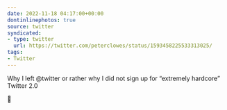 ```yaml
---
date: 2022-11-18 04:17:00+00:00
dontinlinephotos: true
source: twitter
syndicated:
- type: twitter
  url: https://twitter.com/peterclowes/status/1593458225533313025/
tags:
- Twitter
---
```


Why I left @twitter or rather why I did not sign up for “extremely hardcore” Twitter 2.0



🧵